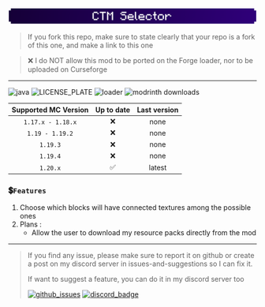 ![banner](https://github.com/Aeldit/CTMSelector/blob/1.20.x/images/banner_small.png?raw=true)

> If you fork this repo, make sure to state clearly that your repo is a fork of this one, and make a link to this one

> ❌ I do NOT allow this mod to be ported on the Forge loader, nor to be uploaded on Curseforge

***

![java](https://img.shields.io/badge/Java-ED8B00?style=for-the-badge&logo=openjdk&logoColor=white)
![LICENSE_PLATE](https://img.shields.io/github/license/Aeldit/Cyan?style=for-the-badge)
![loader](https://img.shields.io/badge/modloader-Fabric-1976d2?style=for-the-badge)
![modrinth downloads](https://img.shields.io/modrinth/dt/CTM%20Selector?color=2aa052&label=downloads&logo=modrinth&style=for-the-badge)

| Supported MC Version | Up to date | Last version |
|:--------------------:|:----------:|:------------:|
|  `1.17.x - 1.18.x`   |     ❌      |     none     |
|   `1.19 - 1.19.2`    |     ❌      |     none     |
|       `1.19.3`       |     ❌      |     none     |
|       `1.19.4`       |     ❌      |     none     |
|       `1.20.x`       |     ✅      |    latest    |

### 💲`Features`

1. Choose which blocks will have connected textures among the possible ones
2. Plans :
    - Allow the user to download my resource packs directly from the mod

***

> If you find any issue, please make sure to report it on github or create a post on my discord server in
> issues-and-suggestions so I can fix it.
>
> If want to suggest a feature, you can do it in my discord server too
>
> [![github_issues](https://img.shields.io/github/issues/Aeldit/CTMSelector?color=red&style=for-the-badge&logo=github)](https://github.com/Aeldit/CTMSelector/issues)
> [![discord_badge](https://img.shields.io/discord/750243612473819188?color=7289da&label=DISCORD&logo=discord&logoColor=7289da&style=for-the-badge)](https://discord.gg/PcYPpqzhKS)

